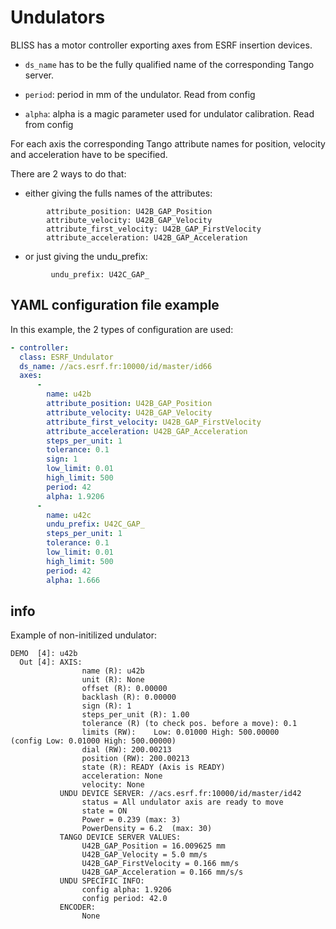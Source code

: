 # Undulators

BLISS has a motor controller exporting axes from ESRF insertion devices.

* `ds_name` has to be the fully qualified name of the corresponding Tango server.

* `period`: period in mm of the undulator. Read from config
* `alpha`: alpha is a magic parameter used for undulator calibration. Read from config

For each axis the corresponding Tango attribute names for position,
velocity and acceleration have to be specified.

There are 2 ways to do that:

* either giving the fulls names of the attributes:
```
        attribute_position: U42B_GAP_Position
        attribute_velocity: U42B_GAP_Velocity
        attribute_first_velocity: U42B_GAP_FirstVelocity
        attribute_acceleration: U42B_GAP_Acceleration
```
* or just giving the undu_prefix:

```
         undu_prefix: U42C_GAP_
```

## YAML configuration file example

In this example, the 2 types of configuration are used:

```yaml
- controller:
  class: ESRF_Undulator
  ds_name: //acs.esrf.fr:10000/id/master/id66
  axes:
      -
        name: u42b
        attribute_position: U42B_GAP_Position
        attribute_velocity: U42B_GAP_Velocity
        attribute_first_velocity: U42B_GAP_FirstVelocity
        attribute_acceleration: U42B_GAP_Acceleration
        steps_per_unit: 1
        tolerance: 0.1
        sign: 1
        low_limit: 0.01
        high_limit: 500
        period: 42
        alpha: 1.9206
      -
        name: u42c
        undu_prefix: U42C_GAP_
        steps_per_unit: 1
        tolerance: 0.1
        low_limit: 0.01
        high_limit: 500
        period: 42
        alpha: 1.666
```


## info

Example of non-initilized undulator:
```
DEMO  [4]: u42b
  Out [4]: AXIS:
                name (R): u42b
                unit (R): None
                offset (R): 0.00000
                backlash (R): 0.00000
                sign (R): 1
                steps_per_unit (R): 1.00
                tolerance (R) (to check pos. before a move): 0.1
                limits (RW):    Low: 0.01000 High: 500.00000    (config Low: 0.01000 High: 500.00000)
                dial (RW): 200.00213
                position (RW): 200.00213
                state (R): READY (Axis is READY)
                acceleration: None
                velocity: None
           UNDU DEVICE SERVER: //acs.esrf.fr:10000/id/master/id42
                status = All undulator axis are ready to move
                state = ON
                Power = 0.239 (max: 3)
                PowerDensity = 6.2  (max: 30)
           TANGO DEVICE SERVER VALUES:
                U42B_GAP_Position = 16.009625 mm
                U42B_GAP_Velocity = 5.0 mm/s
                U42B_GAP_FirstVelocity = 0.166 mm/s
                U42B_GAP_Acceleration = 0.166 mm/s/s
           UNDU SPECIFIC INFO:
                config alpha: 1.9206
                config period: 42.0
           ENCODER:
                None
```
